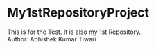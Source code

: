 # My1stRepositoryProject
This is for the Test. It is also my 1st Repository.
<br>
Author: Abhishek Kumar Tiwari
